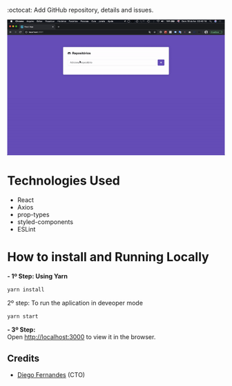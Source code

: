 :octocat: Add GitHub repository, details and issues.

![](github-repo-react.gif)

# Technologies Used

* React
* Axios
* prop-types
* styled-components
* ESLint

# How to install and Running Locally

**- 1º Step: Using Yarn**

```sh
yarn install
```

2º step: To run the aplication in deveoper mode

```sh
yarn start
```

**- 3º Step:** <br>
Open [http://localhost:3000](http://localhost:3000) to view it in the browser.



## Credits

- [Diego Fernandes](https://github.com/diego3g) (CTO)
